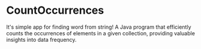 # CountOccurrences
It's simple app for finding word from string!
A Java program that efficiently counts the occurrences of elements in a given collection, providing valuable insights into data frequency.
